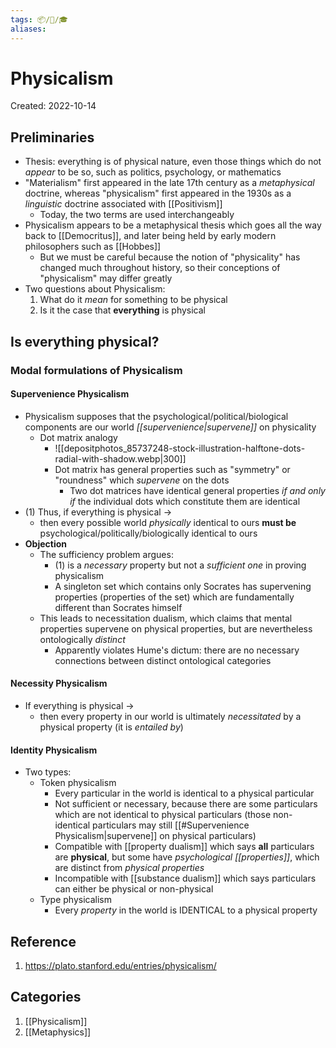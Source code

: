 ```yaml
---
tags: 📦/📝/🎓
aliases:
---
```



# Physicalism
Created: 2022-10-14

## Preliminaries
- Thesis: everything is of physical nature, even those things which do not *appear* to be so, such as politics, psychology, or mathematics
- "Materialism" first appeared in the late 17th century as a *metaphysical* doctrine, whereas "physicalism" first appeared in the 1930s as a *linguistic* doctrine associated with [[Positivism]]
	- Today, the two terms are used interchangeably
- Physicalism appears to be a metaphysical thesis which goes all the way back to [[Democritus]], and later being held by early modern philosophers such as [[Hobbes]]
	- But we must be careful because the notion of "physicality" has changed much throughout history, so their conceptions of "physicalism" may differ greatly
- Two questions about Physicalism:
	1. What do it *mean* for something to be physical 
	2. Is it the case that **everything** is physical
## Is everything physical?
### Modal formulations of Physicalism
#### Supervenience Physicalism
- Physicalism supposes that the psychological/political/biological components are our world *[[supervenience|supervene]]* on physicality
	- Dot matrix analogy
		- ![[depositphotos_85737248-stock-illustration-halftone-dots-radial-with-shadow.webp|300]]
		- Dot matrix has general properties such as "symmetry" or "roundness" which *supervene* on the dots
			- Two dot matrices have identical general properties *if and only if* the individual dots which constitute them are identical
- (1) Thus, if everything is physical ->
	- then every possible world *physically* identical to ours **must be** psychological/politically/biologically identical to ours
- **Objection**
	- The sufficiency problem argues:
		- (1) is a *necessary* property but not a *sufficient one* in proving physicalism
		- A singleton set which contains only Socrates has supervening properties (properties of the set) which are fundamentally different than Socrates himself
	- This leads to necessitation dualism, which claims that mental properties supervene on physical properties, but are nevertheless ontologically *distinct*
		- Apparently violates Hume's dictum: there are no necessary connections between distinct ontological categories
#### Necessity Physicalism
- If everything is physical ->
	- then every property in our world is ultimately *necessitated* by a physical property (it is *entailed by*)
#### Identity Physicalism
- Two types:
	- Token physicalism
		- Every particular in the world is identical to a physical particular
		- Not sufficient or necessary, because there are some particulars which are not identical to physical particulars (those non-identical particulars may still [[#Supervenience Physicalism|supervene]] on physical particulars)
		- Compatible with [[property dualism]] which says **all** particulars are **physical**, but some have *psychological [[properties]]*, which are distinct from *physical properties*
		- Incompatible with [[substance dualism]] which says particulars can either be physical or non-physical
	- Type physicalism
		- Every *property* in the world is IDENTICAL to a physical property
## Reference
1. https://plato.stanford.edu/entries/physicalism/

## Categories
1. [[Physicalism]]
2. [[Metaphysics]]